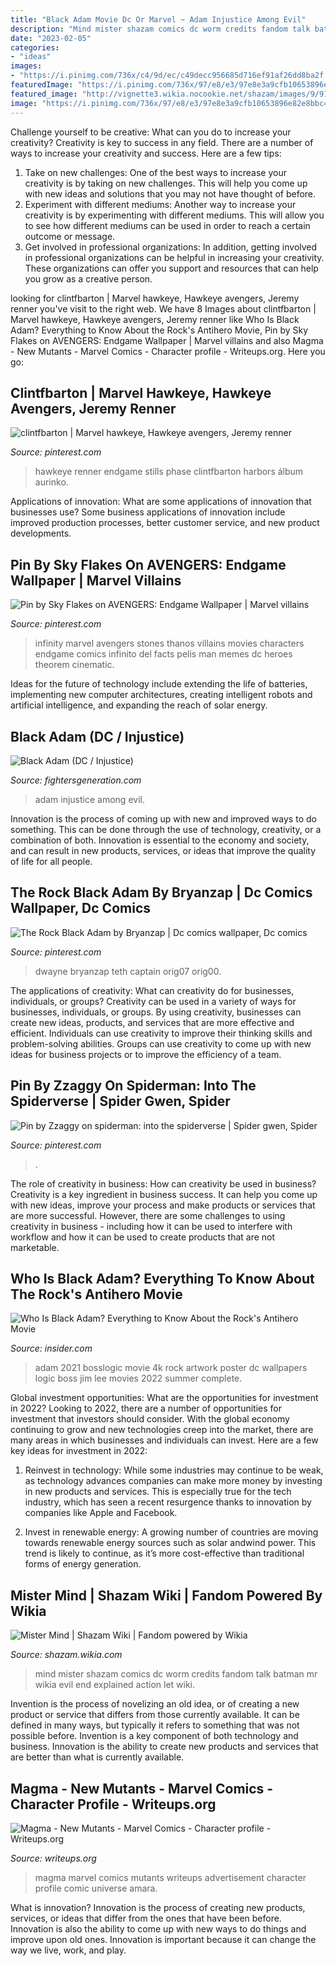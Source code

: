```yaml
---
title: "Black Adam Movie Dc Or Marvel ~ Adam Injustice Among Evil"
description: "Mind mister shazam comics dc worm credits fandom talk batman mr wikia evil end explained action let wiki"
date: "2023-02-05"
categories:
- "ideas"
images:
- "https://i.pinimg.com/736x/c4/9d/ec/c49decc956685d716ef91af26dd8ba2f.jpg"
featuredImage: "https://i.pinimg.com/736x/97/e8/e3/97e8e3a9cfb10653896e82e8bbc4cdcd.jpg"
featured_image: "http://vignette3.wikia.nocookie.net/shazam/images/9/91/Mr_Mind.jpg/revision/latest?cb=20120224223049"
image: "https://i.pinimg.com/736x/97/e8/e3/97e8e3a9cfb10653896e82e8bbc4cdcd.jpg"
---
```



Challenge yourself to be creative: What can you do to increase your creativity?
Creativity is key to success in any field. There are a number of ways to increase your creativity and success. Here are a few tips: 
1. Take on new challenges: One of the best ways to increase your creativity is by taking on new challenges. This will help you come up with new ideas and solutions that you may not have thought of before. 
2. Experiment with different mediums: Another way to increase your creativity is by experimenting with different mediums. This will allow you to see how different mediums can be used in order to reach a certain outcome or message. 
3. Get involved in professional organizations: In addition, getting involved in professional organizations can be helpful in increasing your creativity. These organizations can offer you support and resources that can help you grow as a creative person.

	

		
looking for clintfbarton | Marvel hawkeye, Hawkeye avengers, Jeremy renner you've visit to the right web. We have 8 Images about clintfbarton | Marvel hawkeye, Hawkeye avengers, Jeremy renner like Who Is Black Adam? Everything to Know About the Rock&#039;s Antihero Movie, Pin by Sky Flakes on AVENGERS: Endgame Wallpaper | Marvel villains and also Magma - New Mutants - Marvel Comics - Character profile - Writeups.org. Here you go:
		
    
## Clintfbarton | Marvel Hawkeye, Hawkeye Avengers, Jeremy Renner

<img loading=lazy src="https://i.pinimg.com/736x/97/e8/e3/97e8e3a9cfb10653896e82e8bbc4cdcd.jpg" onerror="this.onerror=null;this.src='https://tse3.mm.bing.net/th?id=OIP.bxn3UnB3snji4YXHinOCCwHaLH&amp;pid=15.1';" alt="clintfbarton | Marvel hawkeye, Hawkeye avengers, Jeremy renner">

_Source: pinterest.com_

>hawkeye renner endgame stills phase clintfbarton harbors álbum aurinko. 

	

Applications of innovation: What are some applications of innovation that businesses use?
Some business applications of innovation include improved production processes, better customer service, and new product developments.

    
## Pin By Sky Flakes On AVENGERS: Endgame Wallpaper | Marvel Villains

<img loading=lazy src="https://i.pinimg.com/736x/c4/9d/ec/c49decc956685d716ef91af26dd8ba2f.jpg" onerror="this.onerror=null;this.src='https://tse2.mm.bing.net/th?id=OIP.GZUF9TyKIMA84GAxw2iGzgHaHa&amp;pid=15.1';" alt="Pin by Sky Flakes on AVENGERS: Endgame Wallpaper | Marvel villains">

_Source: pinterest.com_

>infinity marvel avengers stones thanos villains movies characters endgame comics infinito del facts pelis man memes dc heroes theorem cinematic. 

	

Ideas for the future of technology include extending the life of batteries, implementing new computer architectures, creating intelligent robots and artificial intelligence, and expanding the reach of solar energy.

    
## Black Adam (DC / Injustice)

<img loading=lazy src="http://fightersgeneration.com/nx5/char/blackadam-injustice-character-artwork.jpg" onerror="this.onerror=null;this.src='https://tse3.mm.bing.net/th?id=OIP.RFFP2zxU_1SsZtWTRBepcAHaJt&amp;pid=15.1';" alt="Black Adam (DC / Injustice)">

_Source: fightersgeneration.com_

>adam injustice among evil. 

	

Innovation is the process of coming up with new and improved ways to do something. This can be done through the use of technology, creativity, or a combination of both. Innovation is essential to the economy and society, and can result in new products, services, or ideas that improve the quality of life for all people.

    
## The Rock Black Adam By Bryanzap | Dc Comics Wallpaper, Dc Comics

<img loading=lazy src="https://i.pinimg.com/736x/51/28/2d/51282da4d64b56fd5471df88e36dbf02.jpg" onerror="this.onerror=null;this.src='https://tse1.mm.bing.net/th?id=OIP.eiIbXsf-OavdvHcIDMMeHAHaLK&amp;pid=15.1';" alt="The Rock Black Adam by Bryanzap | Dc comics wallpaper, Dc comics">

_Source: pinterest.com_

>dwayne bryanzap teth captain orig07 orig00. 

	

The applications of creativity: What can creativity do for businesses, individuals, or groups?
Creativity can be used in a variety of ways for businesses, individuals, or groups. By using creativity, businesses can create new ideas, products, and services that are more effective and efficient. Individuals can use creativity to improve their thinking skills and problem-solving abilities. Groups can use creativity to come up with new ideas for business projects or to improve the efficiency of a team.

    
## Pin By Zzaggy On Spiderman: Into The Spiderverse | Spider Gwen, Spider

<img loading=lazy src="https://i.pinimg.com/originals/c5/14/5b/c5145bbd3aa7b012764cf3acbb7605d0.jpg" onerror="this.onerror=null;this.src='https://tse2.mm.bing.net/th?id=OIP.zw48vs4nbzn8g1bQM3D_gQHaLG&amp;pid=15.1';" alt="Pin by Zzaggy on spiderman: into the spiderverse | Spider gwen, Spider">

_Source: pinterest.com_

>. 

	

The role of creativity in business: How can creativity be used in business?
Creativity is a key ingredient in business success. It can help you come up with new ideas, improve your process and make products or services that are more successful. However, there are some challenges to using creativity in business - including how it can be used to interfere with workflow and how it can be used to create products that are not marketable.

    
## Who Is Black Adam? Everything To Know About The Rock&#039;s Antihero Movie

<img loading=lazy src="https://i.insider.com/5f43f25b89aff80028ab785d?width=600&amp;format=jpeg&amp;auto=webp" onerror="this.onerror=null;this.src='https://tse1.mm.bing.net/th?id=OIP.YzfATjXgdkGIPNpHatT0TQHaKN&amp;pid=15.1';" alt="Who Is Black Adam? Everything to Know About the Rock&#039;s Antihero Movie">

_Source: insider.com_

>adam 2021 bosslogic movie 4k rock artwork poster dc wallpapers logic boss jim lee movies 2022 summer complete. 

	

Global investment opportunities: What are the opportunities for investment in 2022?
Looking to 2022, there are a number of opportunities for investment that investors should consider. With the global economy continuing to grow and new technologies creep into the market, there are many areas in which businesses and individuals can invest. Here are a few key ideas for investment in 2022: 
1. Reinvest in technology: While some industries may continue to be weak, as technology advances companies can make more money by investing in new products and services. This is especially true for the tech industry, which has seen a recent resurgence thanks to innovation by companies like Apple and Facebook. 

2. Invest in renewable energy: A growing number of countries are moving towards renewable energy sources such as solar andwind power. This trend is likely to continue, as it’s more cost-effective than traditional forms of energy generation. 


    
## Mister Mind | Shazam Wiki | Fandom Powered By Wikia

<img loading=lazy src="http://vignette3.wikia.nocookie.net/shazam/images/9/91/Mr_Mind.jpg/revision/latest?cb=20120224223049" onerror="this.onerror=null;this.src='https://tse1.mm.bing.net/th?id=OIP.-gzj41NcwyLNcpBGiNVabwHaLc&amp;pid=15.1';" alt="Mister Mind | Shazam Wiki | Fandom powered by Wikia">

_Source: shazam.wikia.com_

>mind mister shazam comics dc worm credits fandom talk batman mr wikia evil end explained action let wiki. 

	

Invention is the process of novelizing an old idea, or of creating a new product or service that differs from those currently available. It can be defined in many ways, but typically it refers to something that was not possible before. Invention is a key component of both technology and business. Innovation is the ability to create new products and services that are better than what is currently available.

    
## Magma - New Mutants - Marvel Comics - Character Profile - Writeups.org

<img loading=lazy src="https://www.writeups.org/wp-content/uploads/Magma-New-Mutants-Marvel-Comics-spout.jpg" onerror="this.onerror=null;this.src='https://tse3.mm.bing.net/th?id=OIP.RFxyKdm09S55622yhjAwYAHaM5&amp;pid=15.1';" alt="Magma - New Mutants - Marvel Comics - Character profile - Writeups.org">

_Source: writeups.org_

>magma marvel comics mutants writeups adνеrtisеmеnt character profile comic universe amara. 

	

What is innovation?
Innovation is the process of creating new products, services, or ideas that differ from the ones that have been before. Innovation is also the ability to come up with new ways to do things and improve upon old ones. Innovation is important because it can change the way we live, work, and play.

